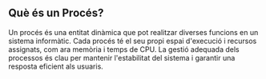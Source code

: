 ## Què és un Procés?
Un procés és una entitat dinàmica que pot realitzar diverses funcions en un sistema informàtic. Cada procés té el seu propi espai d'execució i recursos assignats, com ara memòria i temps de CPU. La gestió adequada dels processos és clau per mantenir l'estabilitat del sistema i garantir una resposta eficient als usuaris.